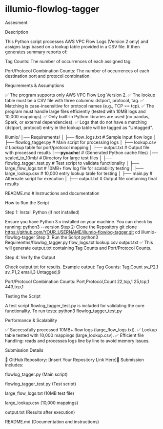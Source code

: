 # illumio-flowlog-tagger
 Assesment

Description

This Python script processes AWS VPC Flow Logs (Version 2 only) and assigns tags based on a lookup table provided in a CSV file. It then generates summary reports of:

Tag Counts: The number of occurrences of each assigned tag.

Port/Protocol Combination Counts: The number of occurrences of each destination port and protocol combination.

Requirements & Assumptions

✅ The program supports only AWS VPC Flow Log Version 2.
✅ The lookup table must be a CSV file with three columns: dstport, protocol, tag.
✅ Matching is case-insensitive for protocol names (e.g., TCP == tcp).
✅ The program must handle large files efficiently (tested with 10MB logs and 10,000 mappings).
✅ Only built-in Python libraries are used (no pandas, Spark, or external dependencies).
✅ Logs that do not have a matching (dstport, protocol) entry in the lookup table will be tagged as "Untagged".


Illumio/
│── Requirements/
│   ├── flow_logs.txt          # Sample input flow logs
│   ├── flowlog_tagger.py      # Main script for processing logs
│   ├── lookup.csv             # Lookup table for port/protocol mapping
│   ├── output.txt             # Output file with processed results
│──__pycache__/           # (Generated Python cache files)
│── scaled_to_10mb/            # Directory for large test files
│   ├── flowlog_tagger_test.py  # Test script to validate functionality
│   ├── large_flow_logs.txt     # 10MB+ flow log file for scalability testing
│   ├── large_lookup.csv        # 10,000 entry lookup table for testing
│   ├── main.py                 # Alternate script for execution
│   ├── output.txt              # Output file containing final results

README.md                   # Instructions and documentation

How to Run the Script

Step 1: Install Python (if not installed)

Ensure you have Python 3.x installed on your machine. You can check by running:
python3 --version
Step 2: Clone the Repository
git clone https://github.com/YOUR_USERNAME/illumio-flowlog-tagger.git
cd illumio-flowlog-tagger
Step 3: Run the Script
python3 Requiremtns/flowlog_tagger.py flow_logs.txt lookup.csv output.txt
✅ This will generate output.txt containing Tag Counts and Port/Protocol Counts.

Step 4: Verify the Output

Check output.txt for results. Example output:
Tag Counts:
Tag,Count
sv_P2,1
sv_P1,2
email,3
Untagged,9

Port/Protocol Combination Counts:
Port,Protocol,Count
22,tcp,1
25,tcp,1
443,tcp,1

Testing the Script

A test script flowlog_tagger_test.py is included for validating the core functionality.
To run tests:
python3 flowlog_tagger_test.py

Performance & Scalability

✅ Successfully processed 10MB+ flow logs (large_flow_logs.txt).
✅ Lookup table tested with 10,000 mappings (large_lookup.csv).
✅ Efficient file handling: reads and processes logs line by line to avoid memory issues.

Submission Details

🔹 GitHub Repository: [Insert Your Repository Link Here]🔹 Submission includes:

flowlog_tagger.py (Main script)

flowlog_tagger_test.py (Test script)

large_flow_logs.txt (10MB test file)

large_lookup.csv (10,000 mappings)

output.txt (Results after execution)

README.md (Documentation and instructions)



